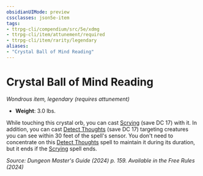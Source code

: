 ```yaml
---
obsidianUIMode: preview
cssclasses: json5e-item
tags:
- ttrpg-cli/compendium/src/5e/xdmg
- ttrpg-cli/item/attunement/required
- ttrpg-cli/item/rarity/legendary
aliases: 
- "Crystal Ball of Mind Reading"
---
```

# Crystal Ball of Mind Reading
*Wondrous item, legendary (requires attunement)*  


- **Weight**: 3.0 lbs.

While touching this crystal orb, you can cast [Scrying](Misc%20Files/CLI/compendium/spells/scrying-xphb.md) (save DC 17) with it. In addition, you can cast [Detect Thoughts](Misc%20Files/CLI/compendium/spells/detect-thoughts-xphb.md) (save DC 17) targeting creatures you can see within 30 feet of the spell's sensor. You don't need to concentrate on this [Detect Thoughts](Misc%20Files/CLI/compendium/spells/detect-thoughts-xphb.md) spell to maintain it during its duration, but it ends if the [Scrying](Misc%20Files/CLI/compendium/spells/scrying-xphb.md) spell ends.

*Source: Dungeon Master's Guide (2024) p. 159. Available in the Free Rules (2024)*